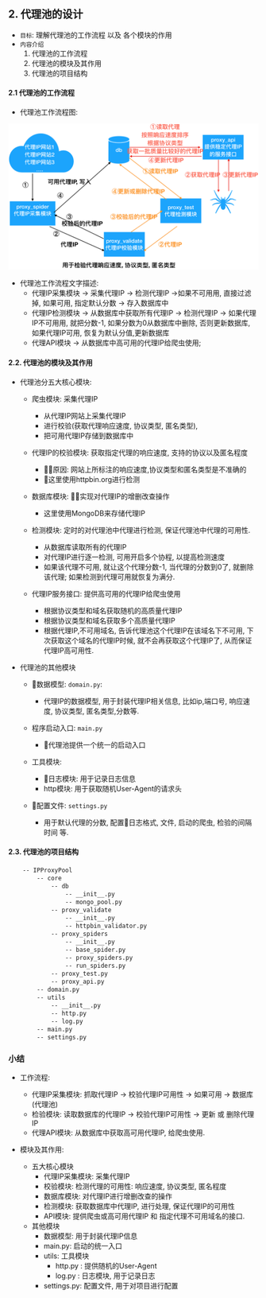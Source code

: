 ## 2. 代理池的设计
- `目标`: 理解代理池的工作流程 以及 各个模块的作用
- `内容介绍`
    1. 代理池的工作流程
    2. 代理池的模块及其作用
    3. 代理池的项目结构

#### 2.1 代理池的工作流程

- 代理池工作流程图:

![](images/01_代理池设计思路图解.png)

- 代理池工作流程文字描述:
    - 代理IP采集模块 -> 采集代理IP -> 检测代理IP ->如果不可用用, 直接过滤掉, 如果可用, 指定默认分数 -> 存入数据库中
    - 代理IP检测模块 -> 从数据库中获取所有代理IP -> 检测代理IP -> 如果代理IP不可用用, 就把分数-1, 如果分数为0从数据库中删除, 否则更新数据库, 如果代理IP可用, 恢复为默认分值,更新数据库
    - 代理API模块 -> 从数据库中高可用的代理IP给爬虫使用; 

#### 2.2. 代理池的模块及其作用

- 代理池分五大核心模块:
   
    - 爬虫模块: 采集代理IP
      - 从代理IP网站上采集代理IP 
      - 进行校验(获取代理响应速度, 协议类型, 匿名类型), 
      - 把可用代理IP存储到数据库中
    
    - 代理IP的校验模块: 获取指定代理的响应速度, 支持的协议以及匿名程度 
       - 原因: 网站上所标注的响应速度,协议类型和匿名类型是不准确的
       - 这里使用httpbin.org进行检测 
    - 数据库模块: 实现对代理IP的增删改查操作
      - 这里使用MongoDB来存储代理IP

    - 检测模块: 定时的对代理池中代理进行检测, 保证代理池中代理的可用性.
        - 从数据库读取所有的代理IP
        - 对代理IP进行逐一检测, 可用开启多个协程, 以提高检测速度
        - 如果该代理不可用, 就让这个代理分数-1, 当代理的分数到0了, 就删除该代理; 如果检测到代理可用就恢复为满分.

    - 代理IP服务接口: 提供高可用的代理IP给爬虫使用
        - 根据协议类型和域名获取随机的高质量代理IP
        - 根据协议类型和域名获取多个高质量代理IP
        - 根据代理IP,不可用域名, 告诉代理池这个代理IP在该域名下不可用, 下次获取这个域名的代理IP时候, 就不会再获取这个代理IP了, 从而保证代理IP高可用性. 

- 代理池的其他模块
    - 数据模型: `domain.py`:
        - 代理IP的数据模型, 用于封装代理IP相关信息, 比如ip,端口号, 响应速度, 协议类型, 匿名类型,分数等. 
    - 程序启动入口: `main.py`
        - 代理池提供一个统一的启动入口

    - 工具模块:
        - 日志模块: 用于记录日志信息
        - http模块: 用于获取随机User-Agent的请求头
    - 配置文件: `settings.py`
        - 用于默认代理的分数, 配置日志格式, 文件, 启动的爬虫, 检验的间隔时间 等.

#### 2.3. 代理池的项目结构

        -- IPProxyPool
            -- core
                -- db
                    -- __init__.py
                    -- mongo_pool.py
                -- proxy_validate
                    -- __init__.py
                    -- httpbin_validator.py
                -- proxy_spiders
                    -- __init__.py
                    -- base_spider.py
                    -- proxy_spiders.py
                    -- run_spiders.py
                -- proxy_test.py
                -- proxy_api.py
            -- domain.py
            -- utils
                -- __init__.py
                -- http.py
                -- log.py
            -- main.py
            -- settings.py

### 小结
- 工作流程:
    - 代理IP采集模块: 抓取代理IP -> 校验代理IP可用性 -> 如果可用 -> 数据库(代理池)
    - 检验模块: 读取数据库的代理IP -> 校验代理IP可用性 -> 更新 或 删除代理IP
    - 代理API模块: 从数据库中获取高可用代理IP, 给爬虫使用. 

- 模块及其作用:
    - 五大核心模块
        -  代理IP采集模块: 采集代理IP
        -  校验模块: 检测代理的可用性: 响应速度, 协议类型, 匿名程度
        -  数据库模块: 对代理IP进行增删改查的操作
        -  检测模块: 获取数据库中代理IP, 进行处理, 保证代理IP的可用性
        -  API模块: 提供爬虫或高可用代理IP 和 指定代理不可用域名的接口. 
    - 其他模块
        - 数据模型: 用于封装代理IP信息
        - main.py: 启动的统一入口
        - utils: 工具模块
            - http.py : 提供随机的User-Agent
            - log.py : 日志模块, 用于记录日志
        - settings.py: 配置文件, 用于对项目进行配置